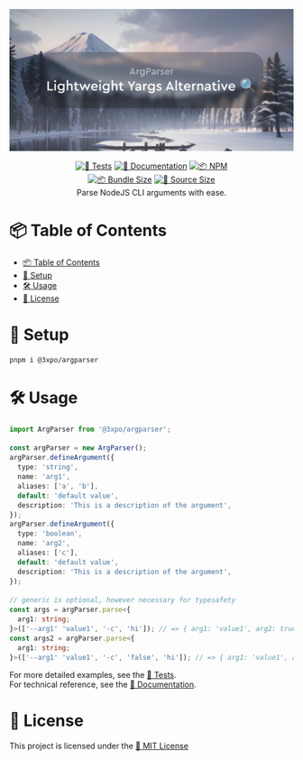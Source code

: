 <div align="center">

![ArgParser 🔍](https://github.com/Exponential-Workload/argparser/blob/master/social.png?raw=true)

  [![🧪 Tests](https://img.shields.io/github/actions/workflow/status/Exponential-Workload/argparser/test.yml?branch=master&label=🧪%20Tests)](https://github.com/Exponential-Workload/argparser/actions/workflows/test.yml)
  [![📝 Documentation](https://img.shields.io/badge/📝-Docs-blue)](https://gh.expo.moe/argparser)
  [![📦 NPM](https://img.shields.io/npm/v/%403xpo/argparser?label=📦%20NPM)](https://npmjs.com/package/@3xpo/argparser)
  <br/>
  [![📦 Bundle Size](https://img.shields.io/bundlephobia/min/%403xpo/argparser?label=📦%20Bundle%20Size)](https://bundlephobia.com/package/@3xpo/argparser) 
  [![📁 Source Size](https://img.shields.io/github/languages/code-size/Exponential-Workload/argparser?label=📁%20Source%20Size)](https://github.com/Exponential-Workload/argparser)<br/>
Parse NodeJS CLI arguments with ease.

</div>

# 📦 Table of Contents
- [📦 Table of Contents](#-table-of-contents)
- [🚀 Setup](#-setup)
- [🛠️ Usage](#️-usage)
- [📜 License](#-license)

# 🚀 Setup

```sh
pnpm i @3xpo/argparser
```

# 🛠️ Usage

```ts
import ArgParser from '@3xpo/argparser';

const argParser = new ArgParser();
argParser.defineArgument({
  type: 'string',
  name: 'arg1',
  aliases: ['a', 'b'],
  default: 'default value',
  description: 'This is a description of the argument',
});
argParser.defineArgument({
  type: 'boolean',
  name: 'arg2',
  aliases: ['c'],
  default: 'default value',
  description: 'This is a description of the argument',
});

// generic is optional, however necessary for typesafety
const args = argParser.parse<{
  arg1: string;
}>(['--arg1' 'value1', '-c', 'hi']); // => { arg1: 'value1', arg2: true, _: ['hi'] }
const args2 = argParser.parse<{
  arg1: string;
}>(['--arg1' 'value1', '-c', 'false', 'hi']); // => { arg1: 'value1', arg2: false, _: ['hi'] }
```

For more detailed examples, see the [🧪 Tests](https://github.com/Exponential-Workload/argparser/blob/master/src/main.test.ts).<br/>
For technical reference, see the [📝 Documentation](https://gh.expo.moe/argparser).

# 📜 License

This project is licensed under the [📄 MIT License](./LICENSE)
